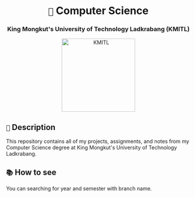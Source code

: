 <div align="center">
  <h1><code>🏫</code> Computer Science</h1>
  <h3>King Mongkut's University of Technology Ladkrabang (KMITL)</h3>
</div>

<div align="center">
  <a href="http://api.pungrumpy.com:3001/img/KMITL">
    <img src="https://t.ly/o55jV" alt="KMITL" width="200">
  </a>
</div>

## `📃` Description

This repository contains all of my projects, assignments, and notes from my Computer Science degree at King Mongkut's University of Technology Ladkrabang.

## `📚` How to see

You can searching for year and semester with branch name.
